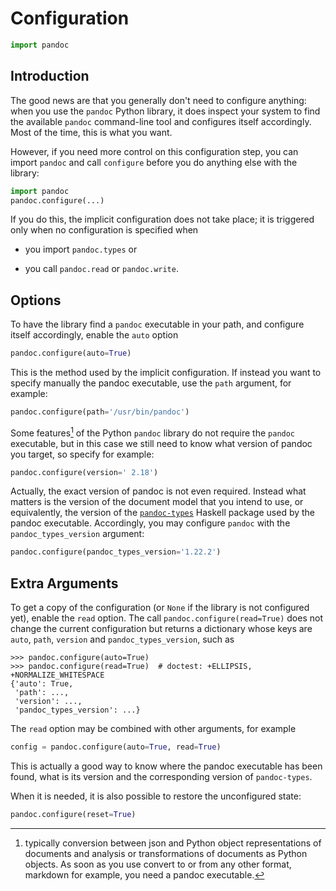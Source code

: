 
Configuration
================================================================================

``` python
import pandoc
```

Introduction
--------------------------------------------------------------------------------

The good news are that you generally don't need to configure anything:
when you use the `pandoc` Python library,
it does inspect your system to find the available `pandoc`
command-line tool and configures itself accordingly.
Most of the time, this is what you want.

However, if you need more control on this configuration step,
you can import `pandoc` and call `configure`
before you do anything else with the library:

```python
import pandoc
pandoc.configure(...)
```

If you do this, the implicit configuration does not take place;
it is triggered only when no configuration is specified when

- you import `pandoc.types` or

- you call `pandoc.read` or `pandoc.write`.

Options
--------------------------------------------------------------------------------

To have the library find a `pandoc` executable in your path,
and configure itself accordingly, enable the `auto` option

```python
pandoc.configure(auto=True)
```

This is the method used by the implicit configuration.
If instead you want to specify manually the pandoc executable,
use the `path` argument, for example:

```python
pandoc.configure(path='/usr/bin/pandoc')
```

Some features[^features] of the Python `pandoc` library
do not require the `pandoc` executable, but in this case
we still need to know what version of pandoc you target,
so specify for example:

```python
pandoc.configure(version=' 2.18')
```

[^features]: typically conversion between json and Python object representations
of documents and analysis or transformations of documents as Python objects.
As soon as you use convert to or from any other format, markdown for example,
you need a pandoc executable.

Actually, the exact version of pandoc is not even required.
Instead what matters is the version of the document model
that you intend to use, or equivalently, the version of the
[`pandoc-types`][pt] Haskell package used by the pandoc executable.
Accordingly, you may configure `pandoc` with the
`pandoc_types_version` argument:

```python
pandoc.configure(pandoc_types_version='1.22.2')
```

[pt]: https://hackage.haskell.org/package/pandoc-types

Extra Arguments
--------------------------------------------------------------------------------

To get a copy of the configuration
(or `None` if the library is not configured yet),
enable the `read` option. The call `pandoc.configure(read=True)`
does not change the current configuration
but returns a dictionary whose keys are `auto`, `path`,
`version` and `pandoc_types_version`, such as

``` pycon
>>> pandoc.configure(auto=True)
>>> pandoc.configure(read=True)  # doctest: +ELLIPSIS, +NORMALIZE_WHITESPACE
{'auto': True, 
 'path': ..., 
 'version': ..., 
 'pandoc_types_version': ...}
```

The `read` option may be combined with other arguments, for example

```python
config = pandoc.configure(auto=True, read=True)
```

This is actually a good way to know where the pandoc executable has been
found, what is its version and the corresponding version of `pandoc-types`.

When it is needed, it is also possible to restore the unconfigured state:

```python
pandoc.configure(reset=True)
```
